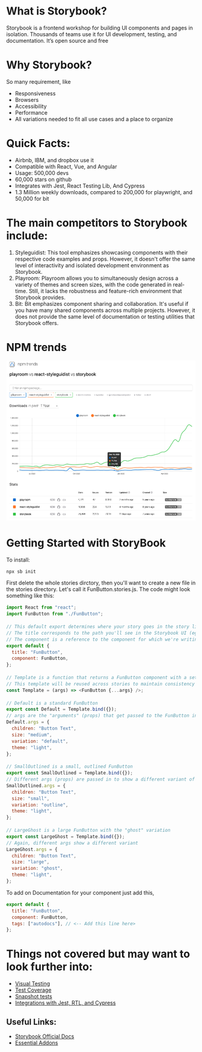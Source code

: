 # What is Storybook?

Storybook is a frontend workshop for building UI components and pages in isolation. Thousands of teams use it for UI development, testing, and documentation. It’s open source and free

# Why Storybook?

So many requirement, like

- Responsiveness
- Browsers
- Accessibility
- Performance
- All variations needed to fit all use cases and a place to organize

# Quick Facts:

- Airbnb, IBM, and dropbox use it
- Compatible with React, Vue, and Angular
- Usage: 500,000 devs
- 60,000 stars on github
- Integrates with Jest, React Testing Lib, And Cypress
- 1.3 Million weekly downloads, compared to 200,000 for playwright, and 50,000 for bit

# The main competitors to Storybook include:

1. Styleguidist: This tool emphasizes showcasing components with their respective code examples and props. However, it doesn't offer the same level of interactivity and isolated development environment as Storybook.
2. Playroom: Playroom allows you to simultaneously design across a variety of themes and screen sizes, with the code generated in real-time. Still, it lacks the robustness and feature-rich environment that Storybook provides.
3. Bit: Bit emphasizes component sharing and collaboration. It's useful if you have many shared components across multiple projects. However, it does not provide the same level of documentation or testing utilities that Storybook offers.

# NPM trends

<img src='./numbers.png' />

# Getting Started with StoryBook

To install:

```js
npx sb init
```

First delete the whole stories dirctory, then you'll want to create a new file in the stories directory.
Let's call it FunButton.stories.js. The code might look something like this:

```js
import React from "react";
import FunButton from "./FunButton";

// This default export determines where your story goes in the story list
// The title corresponds to the path you'll see in the Storybook UI (eg: "FunButton")
// The component is a reference to the component for which we're writing stories
export default {
  title: "FunButton",
  component: FunButton,
};

// Template is a function that returns a FunButton component with a set of props
// This template will be reused across stories to maintain consistency
const Template = (args) => <FunButton {...args} />;

// Default is a standard FunButton
export const Default = Template.bind({});
// args are the "arguments" (props) that get passed to the FunButton in the Default story
Default.args = {
  children: "Button Text",
  size: "medium",
  variation: "default",
  theme: "light",
};

// SmallOutlined is a small, outlined FunButton
export const SmallOutlined = Template.bind({});
// Different args (props) are passed in to show a different variant of the FunButton
SmallOutlined.args = {
  children: "Button Text",
  size: "small",
  variation: "outline",
  theme: "light",
};

// LargeGhost is a large FunButton with the "ghost" variation
export const LargeGhost = Template.bind({});
// Again, different args show a different variant
LargeGhost.args = {
  children: "Button Text",
  size: "large",
  variation: "ghost",
  theme: "light",
};
```

To add on Documentation for your component just add this,

```js
export default {
  title: "FunButton",
  component: FunButton,
  tags: ["autodocs"], // <-- Add this line here>
};
```

<!-- // bug below is not needed update to use autoDocs: tag -->

# Things not covered but may want to look further into:

- [Visual Testing](https://storybook.js.org/docs/react/writing-tests/visual-testing)
- [Test Coverage](https://storybook.js.org/docs/react/writing-tests/test-coverage)
- [Snapshot tests](https://storybook.js.org/docs/react/writing-tests/snapshot-testing)
- [Integrations with Jest, RTL, and Cypress](https://storybook.js.org/docs/react/writing-tests/snapshot-testing)

## Useful Links:

- [Storybook Official Docs](https://storybook.js.org/)
- [Essential Addons](https://storybook.js.org/docs/react/essentials/introduction)

<!-- // bug mention chatGPT strengths and weaknesses -->
